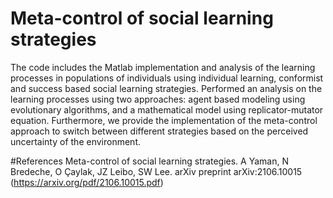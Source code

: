 # Meta-control of social learning strategies

The code includes the Matlab implementation and analysis of the learning processes in populations of individuals using individual learning, conformist and success based social learning strategies. Performed an analysis on the learning processes using two approaches: agent based modeling using evolutionary algorithms, and a mathematical model using replicator-mutator equation. Furthermore, we provide the implementation of the meta-control approach to switch between different strategies based on the perceived uncertainty of the environment.

#References
Meta-control of social learning strategies. A Yaman, N Bredeche, O Çaylak, JZ Leibo, SW Lee. arXiv preprint arXiv:2106.10015 (https://arxiv.org/pdf/2106.10015.pdf)
